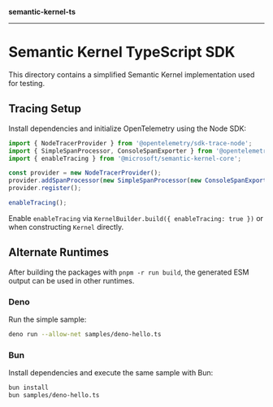 **semantic-kernel-ts**

***

# Semantic Kernel TypeScript SDK

This directory contains a simplified Semantic Kernel implementation used for testing.

## Tracing Setup

Install dependencies and initialize OpenTelemetry using the Node SDK:

```ts
import { NodeTracerProvider } from '@opentelemetry/sdk-trace-node';
import { SimpleSpanProcessor, ConsoleSpanExporter } from '@opentelemetry/sdk-trace-base';
import { enableTracing } from '@microsoft/semantic-kernel-core';

const provider = new NodeTracerProvider();
provider.addSpanProcessor(new SimpleSpanProcessor(new ConsoleSpanExporter()));
provider.register();

enableTracing();
```

Enable `enableTracing` via `KernelBuilder.build({ enableTracing: true })` or when constructing `Kernel` directly.

## Alternate Runtimes

After building the packages with `pnpm -r run build`, the generated ESM output can be used in other runtimes.

### Deno

Run the simple sample:

```bash
deno run --allow-net samples/deno-hello.ts
```

### Bun

Install dependencies and execute the same sample with Bun:

```bash
bun install
bun samples/deno-hello.ts
```
